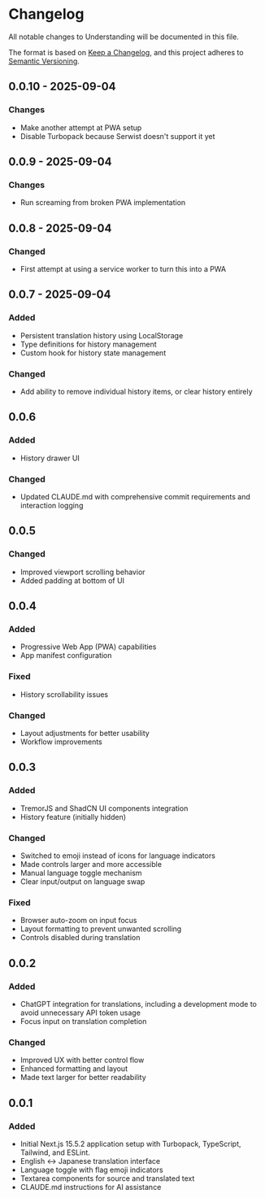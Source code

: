 # Changelog

All notable changes to Understanding will be documented in this file.

The format is based on [Keep a Changelog](https://keepachangelog.com/en/1.1.0/),
and this project adheres to [Semantic Versioning](https://semver.org/spec/v2.0.0.html).

## 0.0.10 - 2025-09-04

### Changes

- Make another attempt at PWA setup
- Disable Turbopack because Serwist doesn't support it yet

## 0.0.9 - 2025-09-04

### Changes

- Run screaming from broken PWA implementation

## 0.0.8 - 2025-09-04

### Changed

- First attempt at using a service worker to turn this into a PWA

## 0.0.7 - 2025-09-04

### Added

- Persistent translation history using LocalStorage
- Type definitions for history management
- Custom hook for history state management

### Changed

- Add ability to remove individual history items, or clear history entirely

## 0.0.6

### Added

- History drawer UI

### Changed

- Updated CLAUDE.md with comprehensive commit requirements and interaction logging

## 0.0.5

### Changed

- Improved viewport scrolling behavior
- Added padding at bottom of UI

## 0.0.4

### Added

- Progressive Web App (PWA) capabilities
- App manifest configuration

### Fixed

- History scrollability issues

### Changed

- Layout adjustments for better usability
- Workflow improvements

## 0.0.3

### Added

- TremorJS and ShadCN UI components integration
- History feature (initially hidden)

### Changed

- Switched to emoji instead of icons for language indicators
- Made controls larger and more accessible
- Manual language toggle mechanism
- Clear input/output on language swap

### Fixed

- Browser auto-zoom on input focus
- Layout formatting to prevent unwanted scrolling
- Controls disabled during translation

## 0.0.2

### Added

- ChatGPT integration for translations, including a development mode to avoid unnecessary API token usage
- Focus input on translation completion

### Changed

- Improved UX with better control flow
- Enhanced formatting and layout
- Made text larger for better readability

## 0.0.1

### Added

- Initial Next.js 15.5.2 application setup with Turbopack, TypeScript, Tailwind, and ESLint.
- English ↔ Japanese translation interface
- Language toggle with flag emoji indicators
- Textarea components for source and translated text
- CLAUDE.md instructions for AI assistance
